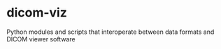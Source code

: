 # dicom-viz
Python modules and scripts that interoperate between data formats and DICOM viewer software
